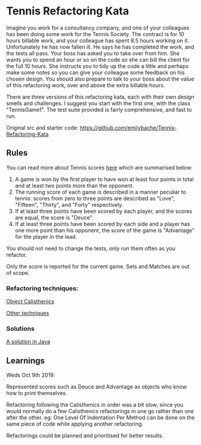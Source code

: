 # Tennis Refactoring Kata

Imagine you work for a consultancy company, and one of your colleagues has been doing some work for the Tennis Society. The contract is for 10 hours billable work, and your colleague has spent 8.5 hours working on it. Unfortunately he has now fallen ill. He says he has completed the work, and the tests all pass. Your boss has asked you to take over from him. She wants you to spend an hour or so on the code so she can bill the client for the full 10 hours. She instructs you to tidy up the code a little and perhaps make some notes so you can give your colleague some feedback on his chosen design. You should also prepare to talk to your boss about the value of this refactoring work, over and above the extra billable hours.

There are three versions of this refactoring kata, each with their own design smells and challenges. I suggest you start with the first one, with the class "TennisGame1". The test suite provided is fairly comprehensive, and fast to run. 

Original src and starter code: https://github.com/emilybache/Tennis-Refactoring-Kata

## Rules

You can read more about Tennis scores [here](https://en.wikipedia.org/wiki/Tennis#Scoring) which are summarised below:

1. A game is won by the first player to have won at least four points in total and at least two points more than the opponent.
2. The running score of each game is described in a manner peculiar to tennis: scores from zero to three points are described as "Love", "Fifteen", "Thirty", and "Forty" respectively.
3. If at least three points have been scored by each player, and the scores are equal, the score is "Deuce".
4. If at least three points have been scored by each side and a player has one more point than his opponent, the score of the game is "Advantage" for the player in the lead.

You should not need to change the tests, only run them often as you refactor.

Only the score is reported for the current game. Sets and Matches are out of scope.

### Refactoring techniques:

[Object Calisthenics](https://williamdurand.fr/2013/06/03/object-calisthenics/)

[Other techniques](https://refactoring.guru/refactoring/techniques)

### Solutions

[A solution in Java ](https://github.com/ValentinaServile/Tennis-Refactoring-Kata-Java/tree/master/src/main/java)

## Learnings

Weds Oct 9th 2019:

Represented scores such as Deuce and Advantage as objects who know how to print themselves.

Refactoring following the Calisthenics in order was a bit slow, since you would normally do a few Calisthenics refactorings in one go rather than one after the other. eg: One Level Of Indentation Per Method can be done on the same piece of code while applying another refactoring.

Refactorings could be planned and prioritised for better results.